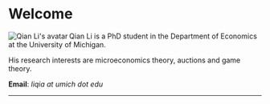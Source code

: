 # Welcome

<img class="avatar" align="left" alt="Qian Li's avatar" src="images/qian.jpg" />

Qian Li is a PhD student in the Department of Economics at the University of Michigan.

His research interests are microeconomics theory, auctions and game theory.

**Email**: *liqia at umich dot edu*

***
